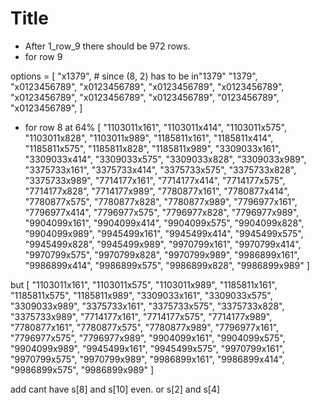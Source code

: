 # Title

- After 1_row_9 there should be 972 rows.
- for row 9

options = [
    "x1379",  # since (8, 2) has to be in"1379"
    "1379",
    "x0123456789",
    "x0123456789",
    "x0123456789",
    "x0123456789",
    "x0123456789",
    "x0123456789",
    "x0123456789",
    "0123456789",
    "x0123456789",
]

- for row 8 at 64%
[
  "1103011x161",
  "1103011x414",
  "1103011x575",
  "1103011x828",
  "1103011x989",
  "1185811x161",
  "1185811x414",
  "1185811x575",
  "1185811x828",
  "1185811x989",
  "3309033x161",
  "3309033x414",
  "3309033x575",
  "3309033x828",
  "3309033x989",
  "3375733x161",
  "3375733x414",
  "3375733x575",
  "3375733x828",
  "3375733x989",
  "7714177x161",
  "7714177x414",
  "7714177x575",
  "7714177x828",
  "7714177x989",
  "7780877x161",
  "7780877x414",
  "7780877x575",
  "7780877x828",
  "7780877x989",
  "7796977x161",
  "7796977x414",
  "7796977x575",
  "7796977x828",
  "7796977x989",
  "9904099x161",
  "9904099x414",
  "9904099x575",
  "9904099x828",
  "9904099x989",
  "9945499x161",
  "9945499x414",
  "9945499x575",
  "9945499x828",
  "9945499x989",
  "9970799x161",
  "9970799x414",
  "9970799x575",
  "9970799x828",
  "9970799x989",
  "9986899x161",
  "9986899x414",
  "9986899x575",
  "9986899x828",
  "9986899x989"
]

but
[
  "1103011x161",
  "1103011x575",
  "1103011x989",
  "1185811x161",
  "1185811x575",
  "1185811x989",
  "3309033x161",
  "3309033x575",
  "3309033x989",
  "3375733x161",
  "3375733x575",
  "3375733x828",
  "3375733x989",
  "7714177x161",
  "7714177x575",
  "7714177x989",
  "7780877x161",
  "7780877x575",
  "7780877x989",
  "7796977x161",
  "7796977x575",
  "7796977x989",
  "9904099x161",
  "9904099x575",
  "9904099x989",
  "9945499x161",
  "9945499x575",
  "9970799x161",
  "9970799x575",
  "9970799x989",
  "9986899x161",
  "9986899x414",
  "9986899x575",
  "9986899x989"
]

add cant have s[8] and s[10] even. or s[2] and s[4]
